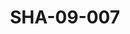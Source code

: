 ---
pid: SHA-09-007
title: SHA-09-007
language: ar
collection: شرحبيل احمد
original_label: 
rights: شرحبيل احمد
location_of_original: شرحبيل احمد
photographer_or_studio: 
scanned_from: photograph 7.4 by 10.5
_date: '1964'
location: ملكال
description: احمد ابراهيم داوؤد
additional_notes: 
permission_display: 'yes'
on_server: 'no'
on_website: 'no'
permalink: /photopages/ar/SHA-09-007.html
layout: photo-page
---